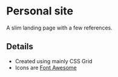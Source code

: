 # Personal site

A slim landing page with a few references.

## Details

- Created using mainly CSS Grid
- Icons are [Font Awesome](https://fontawesome.com/)
